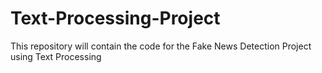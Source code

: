 # Text-Processing-Project
This repository will contain the code for the Fake News Detection Project using Text Processing
